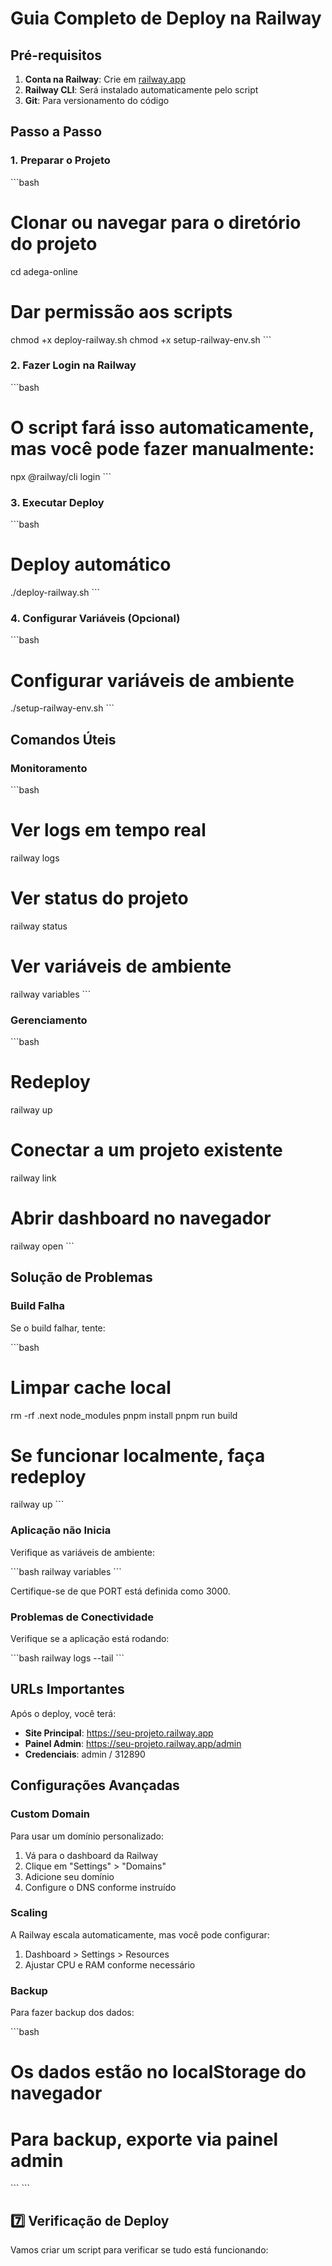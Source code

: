 # Guia Completo de Deploy na Railway

## Pré-requisitos

1. **Conta na Railway**: Crie em [railway.app](https://railway.app)
2. **Railway CLI**: Será instalado automaticamente pelo script
3. **Git**: Para versionamento do código

## Passo a Passo

### 1. Preparar o Projeto

\`\`\`bash
# Clonar ou navegar para o diretório do projeto
cd adega-online

# Dar permissão aos scripts
chmod +x deploy-railway.sh
chmod +x setup-railway-env.sh
\`\`\`

### 2. Fazer Login na Railway

\`\`\`bash
# O script fará isso automaticamente, mas você pode fazer manualmente:
npx @railway/cli login
\`\`\`

### 3. Executar Deploy

\`\`\`bash
# Deploy automático
./deploy-railway.sh
\`\`\`

### 4. Configurar Variáveis (Opcional)

\`\`\`bash
# Configurar variáveis de ambiente
./setup-railway-env.sh
\`\`\`

## Comandos Úteis

### Monitoramento

\`\`\`bash
# Ver logs em tempo real
railway logs

# Ver status do projeto
railway status

# Ver variáveis de ambiente
railway variables
\`\`\`

### Gerenciamento

\`\`\`bash
# Redeploy
railway up

# Conectar a um projeto existente
railway link

# Abrir dashboard no navegador
railway open
\`\`\`

## Solução de Problemas

### Build Falha

Se o build falhar, tente:

\`\`\`bash
# Limpar cache local
rm -rf .next node_modules
pnpm install
pnpm run build

# Se funcionar localmente, faça redeploy
railway up
\`\`\`

### Aplicação não Inicia

Verifique as variáveis de ambiente:

\`\`\`bash
railway variables
\`\`\`

Certifique-se de que PORT está definida como 3000.

### Problemas de Conectividade

Verifique se a aplicação está rodando:

\`\`\`bash
railway logs --tail
\`\`\`

## URLs Importantes

Após o deploy, você terá:

- **Site Principal**: https://seu-projeto.railway.app
- **Painel Admin**: https://seu-projeto.railway.app/admin
- **Credenciais**: admin / 312890

## Configurações Avançadas

### Custom Domain

Para usar um domínio personalizado:

1. Vá para o dashboard da Railway
2. Clique em "Settings" > "Domains"
3. Adicione seu domínio
4. Configure o DNS conforme instruído

### Scaling

A Railway escala automaticamente, mas você pode configurar:

1. Dashboard > Settings > Resources
2. Ajustar CPU e RAM conforme necessário

### Backup

Para fazer backup dos dados:

\`\`\`bash
# Os dados estão no localStorage do navegador
# Para backup, exporte via painel admin
\`\`\`
\`\`\`

## 7️⃣ **Verificação de Deploy**

Vamos criar um script para verificar se tudo está funcionando:
